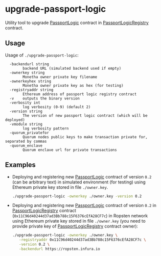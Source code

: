 # upgrade-passport-logic

Utility tool to upgrade [PassportLogic](../../contracts/code/PassportLogic.sol) contract in [PassportLogicRegistry](../../contracts/code/PassportLogicRegistry.sol) contract.

## Usage

Usage of `./upgrade-passport-logic`:
```
  -backendurl string
    	backend URL (simulated backend used if empty)
  -ownerkey string
    	Monetha owner private key filename
  -ownerkeyhex string
    	Monetha owner private key as hex (for testing)
  -registryaddr string
    	Ethereum address of passport logic registry contract
  -v	outputs the binary version
  -verbosity int
    	log verbosity (0-9) (default 2)
  -version string
    	The version of new passport logic contract (which will be deployed)
  -vmodule string
    	log verbosity pattern
  -quorum_privatefor
        Quorum nodes public keys to make transaction private for, separated by commas
  -quorum_enclave
        Quorum enclave url for private transactions
```


## Examples

* Deploying and registering new [PassportLogic](../../contracts/code/PassportLogic.sol) contract of version `0.2` (can be arbitrary text) in simulated environment 
  (for testing) using Ethereum private key stored in file `./owner.key`.
  ```bash
  ./upgrade-passport-logic -ownerkey ./owner.key -version 0.2
  ```
  
* Deploying and registering new [PassportLogic](../../contracts/code/PassportLogic.sol) contract of version `0.2` in 
  [PassportLogicRegistry](../../contracts/code/PassportLogicRegistry.sol) contract (`0x11C96d40244d37ad3Bb788c15F6376cEfA28CF7c`) in Ropsten network using Ethereum private 
  key stored in file `./owner.key` (you need to provide private key of [PassportLogicRegistry](../../contracts/code/PassportLogicRegistry.sol) contract owner):
  ```bash
  ./upgrade-passport-logic -ownerkey ./owner.key \
     -registryaddr 0x11C96d40244d37ad3Bb788c15F6376cEfA28CF7c \
     -version 0.2 \
     -backendurl https://ropsten.infura.io 
  ```  